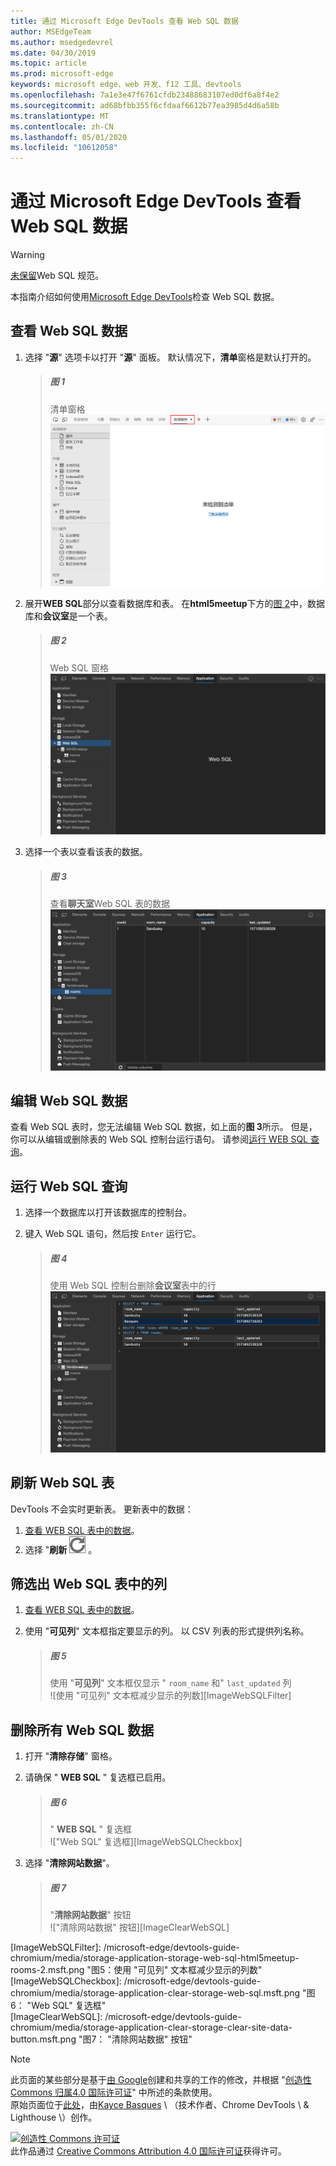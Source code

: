 ```yaml
---
title: 通过 Microsoft Edge DevTools 查看 Web SQL 数据
author: MSEdgeTeam
ms.author: msedgedevrel
ms.date: 04/30/2019
ms.topic: article
ms.prod: microsoft-edge
keywords: microsoft edge、web 开发、f12 工具、devtools
ms.openlocfilehash: 7a1e3e47f6761cfdb23488683107ed0df6a8f4e2
ms.sourcegitcommit: ad68bfbb355f6cfdaaf6612b77ea3985d4d6a58b
ms.translationtype: MT
ms.contentlocale: zh-CN
ms.lasthandoff: 05/01/2020
ms.locfileid: "10612058"
---
```

<!-- Copyright Kayce Basques 

   Licensed under the Apache License, Version 2.0 (the "License");
   you may not use this file except in compliance with the License.
   You may obtain a copy of the License at

       https://www.apache.org/licenses/LICENSE-2.0

   Unless required by applicable law or agreed to in writing, software
   distributed under the License is distributed on an "AS IS" BASIS,
   WITHOUT WARRANTIES OR CONDITIONS OF ANY KIND, either express or implied.
   See the License for the specific language governing permissions and
   limitations under the License.  -->





# 通过 Microsoft Edge DevTools 查看 Web SQL 数据   



> [!WARNING]
> [未保留][W3CWebSQLStatus]Web SQL 规范。  

本指南介绍如何使用[Microsoft Edge DevTools][MicrosoftEdgeDevTools]检查 Web SQL 数据。  

## 查看 Web SQL 数据   

1.  选择 "**源**" 选项卡以打开 "**源**" 面板。  默认情况下，**清单**窗格是默认打开的。  
    
    > ##### 图 1  
    > 清单窗格  
    > ![清单窗格][ImageManifestPane]  
    
1.  展开**WEB SQL**部分以查看数据库和表。  在**html5meetup**下方的[图 2](#figure-2)中，数据库和**会议室**是一个表。  
    
    > ##### 图 2  
    > Web SQL 窗格  
    > ![Web SQL 窗格][ImageWebSQLPane]  

1.  选择一个表以查看该表的数据。  
    
    > ##### 图 3  
    > 查看**聊天室**Web SQL 表的数据  
    > ![查看 Web SQL 表的数据][ImageWebSQLTable]  

## 编辑 Web SQL 数据   

查看 Web SQL 表时，您无法编辑 Web SQL 数据，如上面的**图 3**所示。  但是，你可以从编辑或删除表的 Web SQL 控制台运行语句。  请参阅[运行 WEB SQL 查询](#run-web-sql-queries)。  

## 运行 Web SQL 查询   

1.  选择一个数据库以打开该数据库的控制台。  

1.  键入 Web SQL 语句，然后按 `Enter` 运行它。  
    
    > ##### 图 4  
    > 使用 Web SQL 控制台删除**会议室**表中的行  
    > ![使用 Web SQL 控制台删除表中的行][ImageWebSQLEdit]  

## 刷新 Web SQL 表   

DevTools 不会实时更新表。  更新表中的数据：  

1.  [查看 WEB SQL 表中的数据](#view-web-sql-data)。  
1.  选择 "**刷新** ![ 刷新" ][ImageRefreshIcon] 。  

## 筛选出 Web SQL 表中的列   

1.  [查看 WEB SQL 表中的数据](#view-web-sql-data)。  
1.  使用 "**可见列**" 文本框指定要显示的列。  以 CSV 列表的形式提供列名称。  
    
    > ##### 图 5  
    > 使用 "**可见列**" 文本框仅显示 " `room_name` 和" `last_updated` 列  
    > ![使用 "可见列" 文本框减少显示的列数][ImageWebSQLFilter]  

## 删除所有 Web SQL 数据   

1.  打开 "**清除存储**" 窗格。  
1.  请确保 " **WEB SQL** " 复选框已启用。  
    
    > ##### 图 6  
    > " **WEB SQL** " 复选框  
    > !["Web SQL" 复选框][ImageWebSQLCheckbox]  

1.  选择 "**清除网站数据**"。  
    
    > ##### 图 7  
    > "**清除网站数据**" 按钮  
    > !["清除网站数据" 按钮][ImageClearWebSQL]  

 



<!-- image links -->  

[ImageRefreshIcon]: /microsoft-edge/devtools-guide-chromium/media/refresh-icon.msft.png  

[ImageManifestPane]: /microsoft-edge/devtools-guide-chromium/media/storage-application-manifest.msft.png "图1：清单窗格"  
[ImageWebSQLPane]: /microsoft-edge/devtools-guide-chromium/media/storage-application-storage-web-sql.msft.png "图2： Web SQL 窗格"  
[ImageWebSQLTable]: /microsoft-edge/devtools-guide-chromium/media/storage-application-storage-web-sql-html5meetup-rooms-1.msft.png "图3：查看 Web SQL 表的数据"  
[ImageWebSQLEdit]: /microsoft-edge/devtools-guide-chromium/media/storage-application-storage-web-sql-html5meetup-commands.msft.png "图4：使用 Web SQL 控制台删除表中的行"  
[ImageWebSQLFilter]: /microsoft-edge/devtools-guide-chromium/media/storage-application-storage-web-sql-html5meetup-rooms-2.msft.png "图5：使用 "可见列" 文本框减少显示的列数"  
[ImageWebSQLCheckbox]: /microsoft-edge/devtools-guide-chromium/media/storage-application-clear-storage-web-sql.msft.png "图6： "Web SQL" 复选框"  
[ImageClearWebSQL]: /microsoft-edge/devtools-guide-chromium/media/storage-application-clear-storage-clear-site-data-button.msft.png "图7： "清除网站数据" 按钮"  

<!-- links -->  

[MicrosoftEdgeDevTools]: /microsoft-edge/devtools-guide-chromium "Microsoft Edge （Chromium）开发人员工具"  

[W3CWebSQLStatus]: https://w3.org/TR/webdatabase/#status-of-this-document "Web SQL 数据库 |W3C"  

> [!NOTE]
> 此页面的某些部分是基于[由 Google][GoogleSitePolicies]创建和共享的工作的修改，并根据 "[创造性 Commons 归属4.0 国际许可证][CCA4IL]" 中所述的条款使用。  
> 原始页面位于[此处](https://developers.google.com/web/tools/chrome-devtools/storage/websql)，由[Kayce Basques][KayceBasques] \ （技术作者、Chrome DevTools \ & Lighthouse \）创作。  

[![创造性 Commons 许可证][CCby4Image]][CCA4IL]  
此作品通过 [Creative Commons Attribution 4.0 国际许可证][CCA4IL]获得许可。  

[CCA4IL]: https://creativecommons.org/licenses/by/4.0  
[CCby4Image]: https://i.creativecommons.org/l/by/4.0/88x31.png  
[GoogleSitePolicies]: https://developers.google.com/terms/site-policies  
[KayceBasques]: https://developers.google.com/web/resources/contributors/kaycebasques  

